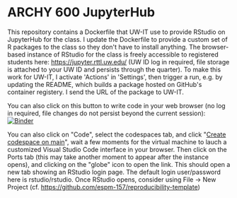 # ARCHY 600 JupyterHub

This repository contains a Dockerfile that UW-IT use to provide RStudio on JupyterHub for the class. I update the Dockerfile to provide a custom set of R packages to the class so they don't have to install anything. The browser-based instance of RStudio for the class is freely accessible to registered students here: https://jupyter.rttl.uw.edu/ (UW ID log in required, file storage is attached to your UW ID and persists through the quarter). To make this work for UW-IT, I activate 'Actions' in 'Settings', then trigger a run, e.g. by updating the README, which builds a package hosted on GitHub's container registery. I send the URL of the package to UW-IT.  

You can also click on this button to write code in your web browser (no log in required, file changes do not persist beyond the current session): [![Binder](http://mybinder.org/badge_logo.svg)](https://mybinder.org/v2/gh/benmarwick/ARCHY-600-JupyterHub/master?urlpath=rstudio)

You can also click on "Code", select the codespaces tab, and click "[Create codespace on main](https://github.com/codespaces/new?hide_repo_select=true&ref=main&repo=614008148)", wait a few moments for the virtual machine to lauch a customized Visual Studio Code interface in your browser. Then click on the Ports tab (this may take another moment to appear after the instance opens), and clicking on the "globe" icon to open the link. This should open a new tab showing an RStudio login page. The default login user/password here is rstudio/rstudio. Once RStudio opens, consider using File -> New Project (cf. https://github.com/espm-157/reproducibility-template)



